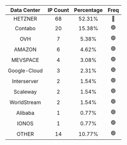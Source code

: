 | Data Center | IP Count | Percentage | Freq |
|:------------:|:--------:|:-----------:|:-----:|
| HETZNER | 68 | 52.31% | 🔴 |
| Contabo | 20 | 15.38% | 🟢 |
| OVH | 7 | 5.38% | 🟢 |
| AMAZON | 6 | 4.62% | 🟢 |
| MEVSPACE | 4 | 3.08% | 🟢 |
| Google-Cloud | 3 | 2.31% | 🟢 |
| Interserver | 2 | 1.54% | 🟢 |
| Scaleway | 2 | 1.54% | 🟢 |
| WorldStream | 2 | 1.54% | 🟢 |
| Alibaba | 1 | 0.77% | 🟢 |
| IONOS | 1 | 0.77% | 🟢 |
| OTHER | 14 | 10.77% | 🟢 |